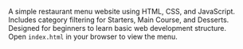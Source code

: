 A simple restaurant menu website using HTML, CSS, and JavaScript.  
Includes category filtering for Starters, Main Course, and Desserts.  
Designed for beginners to learn basic web development structure.  
Open `index.html` in your browser to view the menu.
